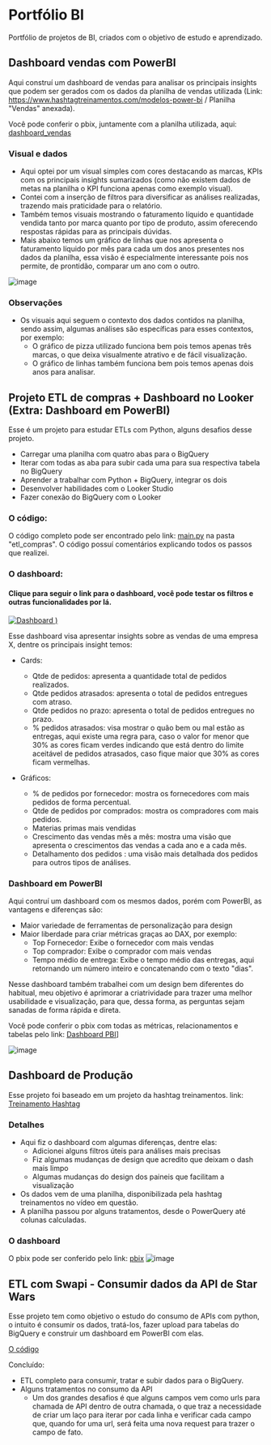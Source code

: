 # Portfólio BI 
Portfólio de projetos de BI, criados com o objetivo de estudo e aprendizado. 

## Dashboard vendas com PowerBI
Aqui construí um dashboard de vendas para analisar os principais insights que podem ser gerados com os dados da planilha de vendas utilizada (Link: https://www.hashtagtreinamentos.com/modelos-power-bi / Planilha "Vendas" anexada).

Você pode conferir o pbix, juntamente com a planilha utilizada, aqui: [dashboard_vendas](https://github.com/Caiquesgoulart/portfolio-bi/tree/main/dashboard_vendas)

### Visual e dados
- Aqui optei por um visual simples com cores destacando as marcas, KPIs com os principais insights sumarizados (como não existem dados de metas na planilha o KPI funciona apenas como exemplo visual). 
- Contei com a inserção de filtros para diversificar as análises realizadas, trazendo mais praticidade para o relatório. 
- Também temos visuais mostrando o faturamento líquido e quantidade vendida tanto por marca quanto por tipo de produto, assim oferecendo respostas rápidas para as principais dúvidas. 
- Mais abaixo temos um gráfico de linhas que nos apresenta o faturamento líquido por mês para cada um dos anos presentes nos dados da planilha, essa visão é especialmente interessante pois nos permite, de prontidão, comparar um ano com o outro. 

![image](https://github.com/Caiquesgoulart/portfolio-bi/assets/70335792/38bdb351-d1ff-4cce-982b-07cbdb1ca805)

### Observações 
- Os visuais aqui seguem o contexto dos dados contidos na planilha, sendo assim, algumas análises são específicas para esses contextos, por exemplo:
  - O gráfico de pizza utilizado funciona bem pois temos apenas três marcas, o que deixa visualmente atrativo e de fácil visualização.
  - O gráfico de linhas também funciona bem pois temos apenas dois anos para analisar.
 

## Projeto ETL de compras + Dashboard no Looker (Extra: Dashboard em PowerBI)
Esse é um projeto para estudar ETLs com Python, alguns desafios desse projeto.

- Carregar uma planilha com quatro abas para o BigQuery
- Iterar com todas as aba para subir cada uma para sua respectiva tabela no BigQuery
- Aprender a trabalhar com Python + BigQuery, integrar os dois
- Desenvolver habilidades com o Looker Studio
- Fazer conexão do BigQuery com o Looker

### O código: 
O código completo pode ser encontrado pelo link: [main.py](https://github.com/Caiquesgoulart/portfolio-bi/blob/main/etl_compras/main.py) na pasta "etl_compras". O código possuí comentários explicando todos os passos que realizei. 

### O dashboard: 

#### Clique para seguir o link para o dashboard, você pode testar os filtros e outras funcionalidades por lá.
[![Dashboard](https://github.com/Caiquesgoulart/portfolio-bi/assets/70335792/1f220a93-00da-4952-9822-ca04ee5b1e18)
)](https://lookerstudio.google.com/s/iclcIvS9is4)


Esse dashboard visa apresentar insights sobre as vendas de uma empresa X, dentre os principais insight temos: 
- Cards:
  - Qtde de pedidos: apresenta a quantidade total de pedidos realizados.
  - Qtde pedidos atrasados: apresenta o total de pedidos entregues com atraso.
  - Qtde pedidos no prazo: apresenta o total de pedidos entregues no prazo.
  - % pedidos atrasados: visa mostrar o quão bem ou mal estão as entregas, aqui existe uma regra para, caso o valor for menor que 30% as cores ficam verdes indicando que está dentro do limite aceitável de pedidos atrasados, caso fique maior que 30% as cores ficam vermelhas.
 
- Gráficos:
    - % de pedidos por fornecedor: mostra os fornecedores com mais pedidos de forma percentual.
    - Qtde de pedidos por comprados: mostra os compradores com mais pedidos.
    - Materias primas mais vendidas
    - Crescimento das vendas mês a mês: mostra uma visão que apresenta o crescimentos das vendas a cada ano e a cada mês.
    - Detalhamento dos pedidos : uma visão mais detalhada dos pedidos para outros tipos de análises.

 ### Dashboard em PowerBI 
 Aqui contruí um dashboard com os mesmos dados, porém com PowerBI, as vantagens e diferenças são: 
 - Maior variedade de ferramentas de personalização para design
 - Maior liberdade para criar métricas graças ao DAX, por exemplo:
    - Top Fornecedor: Exibe o fornecedor com mais vendas
    - Top comprador: Exibe o comprador com mais vendas
    - Tempo médio de entrega: Exibe o tempo médio das entregas, aqui retornando um número inteiro e concatenando com o texto "dias".

Nesse dashboard também trabalhei com um design bem diferentes do habitual, meu objetivo é aprimorar a criatrividade para trazer uma melhor usabilidade e visualização, para que, dessa forma, as perguntas sejam sanadas de forma rápida e direta. 

Você pode conferir o pbix com todas as métricas, relacionamentos e tabelas pelo link: [Dashboard PBI](https://github.com/Caiquesgoulart/portfolio-bi/tree/main/etl_compras/dashboard)]

![image](https://github.com/Caiquesgoulart/portfolio-bi/assets/70335792/2d0f9ba8-1eb0-492c-9f5a-74e73639f88c)

## Dashboard de Produção 
Esse projeto foi baseado em um projeto da hashtag treinamentos. link: [Treinamento Hashtag](https://www.youtube.com/watch?v=qt_LkaYegr0&t=71s&ab_channel=HashtagTreinamentos)

### Detalhes 
- Aqui fiz o dashboard com algumas diferenças, dentre elas:
  - Adicionei alguns filtros úteis para análises mais precisas
  - Fiz algumas mudanças de design que acredito que deixam o dash mais limpo
  - Algumas mudanças do design dos paineis que facilitam a visualização
- Os dados vem de uma planilha, disponibilizada pela hashtag treinamentos no vídeo em questão.
- A planilha passou por alguns tratamentos, desde o PowerQuery até colunas calculadas.

### O dashboard 
O pbix pode ser conferido pelo link: [pbix](https://github.com/Caiquesgoulart/portfolio-bi/tree/main/dashboard_producao)
![image](https://github.com/Caiquesgoulart/portfolio-bi/assets/70335792/7ea1d4df-cb62-422c-80c8-09654bef7ca7)

## ETL com Swapi - Consumir dados da API de Star Wars
Esse projeto tem como objetivo o estudo do consumo de APIs com python, o intuito é consumir os dados, tratá-los, fazer upload para tabelas do BigQuery e construir um dashboard em PowerBI com elas. 

[O código](https://github.com/Caiquesgoulart/portfolio-bi/blob/main/etl_starwars_api/main.py) 

Concluído: 
- ETL completo para consumir, tratar e subir dados para o BigQuery.
- Alguns tratamentos no consumo da API
  - Um dos grandes desafios é que alguns campos vem como urls para chamada de API dentro de outra chamada, o que traz a necessidade de criar um laço para iterar por cada linha e verificar cada campo que, quando for uma url, será feita uma nova request para trazer o campo de fato.














